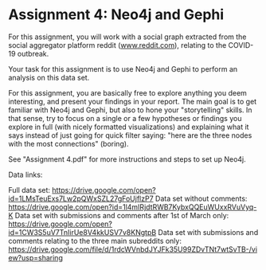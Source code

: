 # Assignment 4: Neo4j and Gephi
For this assignment, you will work with a social graph extracted from the social aggregator platform reddit (www.reddit.com), relating to the COVID-19 outbreak.

Your task for this assignment is to use Neo4j and Gephi to perform an analysis on this data set.

For this assignment, you are basically free to explore anything you deem interesting, and present your findings in your report. The main goal is to get familiar with Neo4j and Gephi, but also to hone your "storytelling" skills. In that sense, try to focus on a single or a few hypotheses or findings you explore in full (with nicely formatted visualizations) and explaining what it says instead of just going for quick filter saying: "here are the three nodes with the most connections" (boring).

See "Assignment 4.pdf" for more instructions and steps to set up Neo4j.

Data links:

Full data set: https://drive.google.com/open?id=1LMsTeuExs7Lw2pQWxSZL27gFoUjflzP7
Data set without comments: https://drive.google.com/open?id=1l4mIRjdtRWB7KybxQQEuWUxxRVuVyq-K
Data set with submissions and comments after 1st of March only: https://drive.google.com/open?id=1CW3S5uV7TnIirUe8V4kkUSV7v8KNgtpB
Data set with submissions and comments relating to the three main subreddits only: https://drive.google.com/file/d/1rdcWVnbdJYJFk35U99ZDvTNt7wtSvTB-/view?usp=sharing

